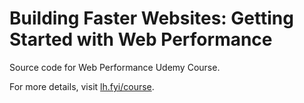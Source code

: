 # Building Faster Websites: Getting Started with Web Performance
Source code for Web Performance Udemy Course.

For more details, visit [lh.fyi/course](https://lh.fyi/course).
